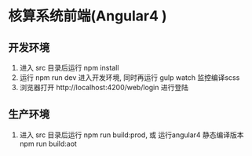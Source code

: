 # 核算系统前端(Angular4 )


## 开发环境

1. 进入 src 目录后运行 npm install 
2. 运行 npm run dev 进入开发环境, 同时再运行 gulp watch 监控编译scss
3. 浏览器打开 http://localhost:4200/web/login 进行登陆


## 生产环境

1. 进入 src 目录后运行 npm run build:prod, 或 运行angular4 静态编译版本 npm run build:aot


